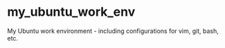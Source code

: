 my_ubuntu_work_env
==================

My Ubuntu work environment - including configurations for vim, git, bash, etc.